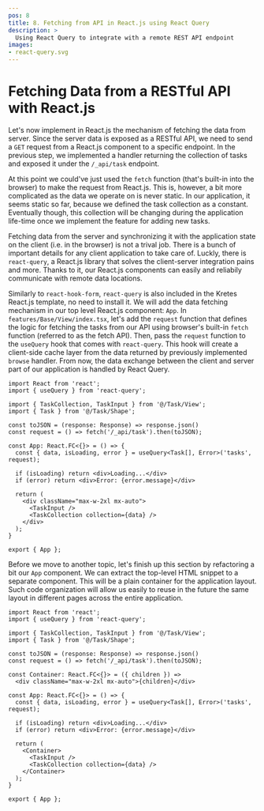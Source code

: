 ```yaml
---
pos: 8
title: 8. Fetching from API in React.js using React Query
description: >
  Using React Query to integrate with a remote REST API endpoint
images:
- react-query.svg
---
```


# Fetching Data from a RESTful API with React.js

Let's now implement in React.js the mechanism of fetching the data from server. Since the server data is exposed as a RESTful API, we need to send a `GET` request from a React.js component to a specific endpoint. In the previous step, we implemented a handler returning the collection of tasks and exposed it under the `/_api/task` endpoint.

At this point we could've just used the `fetch` function (that's built-in into the browser) to make the request from React.js. This is, however, a bit more complicated as the data we operate on is never static. In our application, it seems static so far, because we defined the task collection as a constant. Eventually though, this collection will be changing during the application life-time once we implement the feature for adding new tasks.

Fetching data from the server and synchronizing it with the application state on the client (i.e. in the browser) is not a trival job. There is a bunch of important details for any client application to take care of. Luckly, there is `react-query`, a React.js library that solves the client-server integration pains and more. Thanks to it, our React.js components can easily and reliabily communicate with remote data locations.

Similarly to `react-hook-form`, `react-query` is also included in the Kretes React.js template, no need to install it. We will add the data fetching mechanism in our top level React.js component: `App`. In `features/Base/View/index.tsx`, let's add the `request` function that defines the logic for fetching the tasks from our API using browser's built-in `fetch` function (referred to as the fetch API). Then, pass the `request` function to the `useQuery` hook that comes with `react-query`. This hook will create a client-side cache layer from the data returned by previously implemented `browse` handler. From now, the data exchange between the client and server part of our application is handled by React Query.

```tsx{2,6-7,10,12-13,18}
import React from 'react';
import { useQuery } from 'react-query';

import { TaskCollection, TaskInput } from '@/Task/View';
import { Task } from '@/Task/Shape';

const toJSON = (response: Response) => response.json()
const request = () => fetch('/_api/task').then(toJSON);

const App: React.FC<{}> = () => {
  const { data, isLoading, error } = useQuery<Task[], Error>('tasks', request);

  if (isLoading) return <div>Loading...</div>
  if (error) return <div>Error: {error.message}</div>

  return (
    <div className="max-w-2xl mx-auto">
      <TaskInput />
      <TaskCollection collection={data} />
    </div>
  );
}

export { App };
```

Before we move to another topic, let's finish up this section by refactoring a bit our `App` component. We can extract the top-level HTML snippet to a separate component. This will be a plain container for the application layout. Such code organization will allow us easily to reuse in the future the same layout in different pages across the entire application.

```tsx{9-11,13-14,23,26}
import React from 'react';
import { useQuery } from 'react-query';

import { TaskCollection, TaskInput } from '@/Task/View';
import { Task } from '@/Task/Shape';

const toJSON = (response: Response) => response.json()
const request = () => fetch('/_api/task').then(toJSON);

const Container: React.FC<{}> = ({ children }) =>
  <div className="max-w-2xl mx-auto">{children}</div>

const App: React.FC<{}> = () => {
  const { data, isLoading, error } = useQuery<Task[], Error>('tasks', request);

  if (isLoading) return <div>Loading...</div>
  if (error) return <div>Error: {error.message}</div>

  return (
    <Container>
      <TaskInput />
      <TaskCollection collection={data} />
    </Container>
  );
}

export { App };
```
